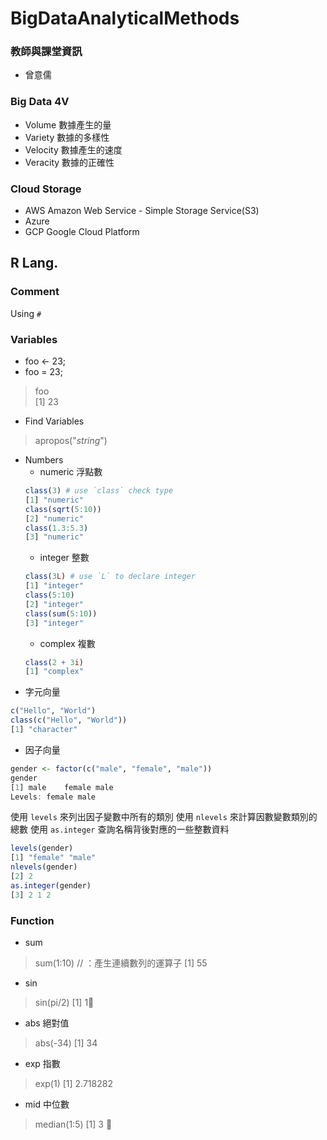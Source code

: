 # BigDataAnalyticalMethods

### 教師與課堂資訊
+ 曾意儒

### Big Data 4V
+ Volume 數據產生的量
+ Variety 數據的多樣性
+ Velocity 數據產生的速度
+ Veracity 數據的正確性
### Cloud Storage
+ AWS Amazon Web Service - Simple Storage Service(S3)
+ Azure
+ GCP Google Cloud Platform


## R Lang.

### Comment
Using `#`

### Variables
+ foo <- 23;
+ foo = 23;
> foo  
> [1] 23

- Find Variables
> apropos("_string_")

+ Numbers
    + numeric 浮點數
    ```R
    class(3) # use `class` check type
    [1] "numeric"
    class(sqrt(5:10))
    [2] "numeric"
    class(1.3:5.3)
    [3] "numeric"
    ```
    + integer 整數
    ```R
    class(3L) # use `L` to declare integer
    [1] "integer"
    class(5:10)
    [2] "integer"
    class(sum(5:10))
    [3] "integer"
    ```
    + complex 複數
    ```R
    class(2 + 3i)
    [1] "complex"
    ```
+ 字元向量
```R
c("Hello", "World")
class(c("Hello", "World"))
[1] "character"
```
+ 因子向量
```R
gender <- factor(c("male", "female", "male"))
gender
[1] male    female male
Levels: female male
```
使用 `levels` 來列出因子變數中所有的類別
使用 `nlevels` 來計算因數變數類別的總數
使用 `as.integer` 查詢名稱背後對應的一些整數資料
```R
levels(gender)
[1] "female" "male"
nlevels(gender)
[2] 2
as.integer(gender)
[3] 2 1 2
```

### Function
+ sum
> sum(1:10) // ：產生連續數列的運算子
> [1] 55
+ sin
> sin(pi/2)
> [1] 1
+ abs 絕對值
> abs(-34)
> [1] 34
+ exp 指數
> exp(1)
> [1] 2.718282
+ mid 中位數
> median(1:5)
> [1] 3
